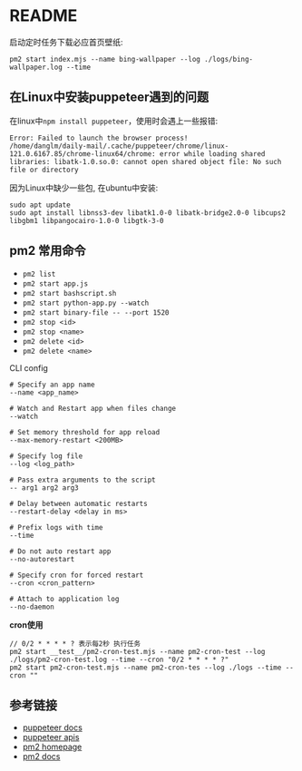 # README

启动定时任务下载必应首页壁纸:

```shell
pm2 start index.mjs --name bing-wallpaper --log ./logs/bing-wallpaper.log --time
```

## 在Linux中安装puppeteer遇到的问题

在linux中`npm install puppeteer`，使用时会遇上一些报错:

```shell
Error: Failed to launch the browser process!
/home/danglm/daily-mail/.cache/puppeteer/chrome/linux-121.0.6167.85/chrome-linux64/chrome: error while loading shared libraries: libatk-1.0.so.0: cannot open shared object file: No such file or directory
```

因为Linux中缺少一些包, 在ubuntu中安装:

```shell
sudo apt update
sudo apt install libnss3-dev libatk1.0-0 libatk-bridge2.0-0 libcups2 libgbm1 libpangocairo-1.0-0 libgtk-3-0
```

## pm2 常用命令

- `pm2 list`
- `pm2 start app.js`
- `pm2 start bashscript.sh`
- `pm2 start python-app.py --watch`
- `pm2 start binary-file -- --port 1520`
- `pm2 stop <id>`
- `pm2 stop <name>`
- `pm2 delete <id>`
- `pm2 delete <name>`

CLI config

```shell
# Specify an app name
--name <app_name>

# Watch and Restart app when files change
--watch

# Set memory threshold for app reload
--max-memory-restart <200MB>

# Specify log file
--log <log_path>

# Pass extra arguments to the script
-- arg1 arg2 arg3

# Delay between automatic restarts
--restart-delay <delay in ms>

# Prefix logs with time
--time

# Do not auto restart app
--no-autorestart

# Specify cron for forced restart
--cron <cron_pattern>

# Attach to application log
--no-daemon
```

**cron使用** 

```shell
// 0/2 * * * * ? 表示每2秒 执行任务
pm2 start __test__/pm2-cron-test.mjs --name pm2-cron-test --log ./logs/pm2-cron-test.log --time --cron "0/2 * * * * ?"
pm2 start pm2-cron-test.mjs --name pm2-cron-tes --log ./logs --time --cron ""
```

## 参考链接

- [puppeteer docs](https://pptr.dev)
- [puppeteer apis](https://pptr.dev/api/puppeteer.puppeteernode)
- [pm2 homepage](https://pm2.keymetrics.io/)
- [pm2 docs](https://pm2.keymetrics.io/docs/usage/quick-start/)